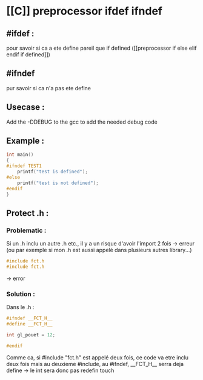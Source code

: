 # [[C]] preprocessor ifdef ifndef

## \#ifdef :
pour savoir si ca a ete define
pareil que if defined ([[preprocessor if else elif endif if defined]])

## \#ifndef
pur savoir si ca n'a pas ete define

## Usecase :
Add the -DDEBUG to the gcc to add the needed debug code

## Example :
```C:main.c
int main()
{
#ifndef TEST1
	printf("test is defined");
#else
	printf("test is not defined");
#endif
}
```

## Protect .h :
### Problematic : 
Si un .h inclu un autre .h etc., il y a un risque d'avoir l'import 2 fois -> erreur 
(ou par exemple si mon .h est aussi appelé dans plusieurs autres library...)
```C:main.c
#include fct.h
#include fct.h
```
-> error
### Solution :
Dans le .h :
```C:fct.h
#ifndef __FCT_H__
#define __FCT_H__

int gl_pouet = 12;

#endif
```
Comme ca, si \#include "fct.h" est appelé deux fois, ce code va etre inclu deux fois mais au deuxieme \#include, au \#ifndef, \_\_FCT\_H\_\_ serra deja define -> le int sera donc pas redefin
touch 